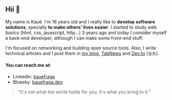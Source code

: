 ## Hii 👋

My name is Kauê. I'm 16 years old and I really like to **develop software solutions**, specially **to make others' lives easier**. I started to study web basics (html, css, javascript, http...) 3 years ago and today I consider myself a back-end developer, although I can make some front-end stuff.

I'm focused on networking and building open source tools. Also, I write technical articles and I post them in [my blog](https://kauefraga.dev/blog/), [TabNews](https://www.tabnews.com.br/kauefraga) and [Dev.to](https://dev.to/kauefraga) (🇧🇷).

#### You can reach me at:

- LinkedIn: [kauefraga](https://linkedin.com/in/kauefraga)
- Bluesky: [kauefraga.dev](https://bsky.app/profile/kauefraga.dev)

> "It's not what the world holds for you, it's what you bring to it."
